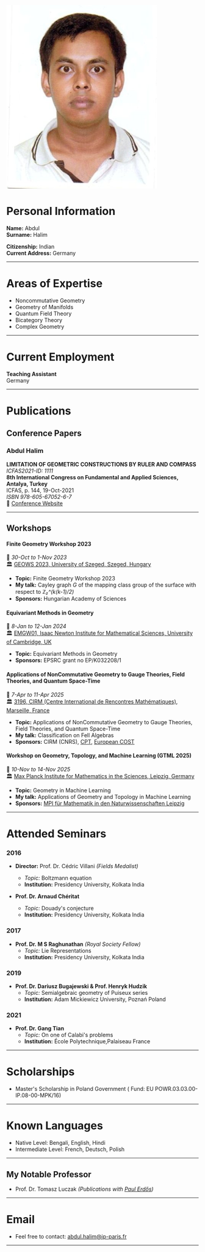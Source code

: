  
![Profile Image](https://raw.githubusercontent.com/abdul-halim-mathematics/abdul-halim-mathematics.github.io/main/IMG222%5B303%5D.JPG)  

# Personal Information
**Name:** Abdul  
**Surname:**  Halim  

**Citizenship:** Indian  
**Current Address:**  Germany 

---

# Areas of Expertise
- Noncommutative Geometry  
- Geometry of Manifolds
- Quantum Field Theory
- Bicategory Theory  
- Complex Geometry  

---

# Current Employment
**Teaching Assistant**  
  Germany
  
---

# Publications

## Conference Papers

### Abdul Halim  
**LIMITATION OF GEOMETRIC CONSTRUCTIONS BY RULER AND COMPASS**  
*ICFAS2021-ID: 1111*  
**8th International Congress on Fundamental and Applied Sciences, Antalya, Turkey**  
ICFAS, p. 144, 19-Oct-2021  
*ISBN 978-605-67052-6-7*  
🔗 [Conference Website](https://icfas2021.intsa.org)

---

## Workshops
  

#### **Finite Geometry Workshop 2023**  
📅 *30-Oct to 1-Nov 2023*  
🏛️ [GEOWS 2023, University of Szeged, Szeged, Hungary](https://www.math.u-szeged.hu/~nagyg/GeoWS23/)  

- **Topic:** Finite Geometry Workshop 2023  
- **My talk:** Cayley graph *G* of the mapping class group of the surface with respect to *ℤ₂^(k(k-1)/2)*  
- **Sponsors:** Hungarian Academy of Sciences  


#### **Equivariant Methods in Geometry**  
📅 *8-Jan to 12-Jan 2024*  
🏛️ [EMGW01, Isaac Newton Institute for Mathematical Sciences, University of Cambridge, UK](https://www.newton.ac.uk/event/emgw01/)  

- **Topic:** Equivariant Methods in Geometry  
- **Sponsors:** EPSRC grant no EP/K032208/1  


#### **Applications of NonCommutative Geometry to Gauge Theories, Field Theories, and Quantum Space-Time**  
📅 *7-Apr to 11-Apr 2025*  
🏛️ [3196, CIRM (Centre International de Rencontres Mathématiques), Marseille, France](https://conferences.cirm-math.fr/3196.html)  

- **Topic:** Applications of NonCommutative Geometry to Gauge Theories, Field Theories, and Quantum Space-Time  
- **My talk:** Classification on Fell Algebras  
- **Sponsors:** CIRM (CNRS), [CPT](https://www.cpt.univ-mrs.fr/), [European COST](https://ipr.univ-rennes.fr/partenariats-reseaux/reseaux-internationaux/cost)  


#### **Workshop on Geometry, Topology, and Machine Learning (GTML 2025)**  
📅 *10-Nov to 14-Nov 2025*  
🏛️ [Max Planck Institute for Mathematics in the Sciences, Leipzig, Germany](https://www.mis.mpg.de/)  

- **Topic:** Geometry in Machine Learning
- **My talk:** Applications of Geometry and Topology in Machine Learning 
- **Sponsors:** [MPI für Mathematik in den Naturwissenschaften Leipzig](https://www.mis.mpg.de/events/series/workshop-on-geometry-topology-and-machine-learning-gtml-2025)
---

# Attended Seminars  

### **2016**  
- **Director:** Prof. Dr. Cédric Villani *(Fields Medalist)*  
  - *Topic:* Boltzmann equation  
  - **Institution:** Presidency University, Kolkata India

- **Prof. Dr. Arnaud Chéritat**  
  - *Topic:* Douady's conjecture  
  - **Institution:** Presidency University, Kolkata India

### **2017**  
- **Prof. Dr. M S Raghunathan** *(Royal Society Fellow)*  
  - *Topic:* Lie Representations  
  - **Institution:** Presidency University, Kolkata India

### **2019**  
- **Prof. Dr. Dariusz Bugajewski & Prof. Henryk Hudzik**  
  - *Topic:* Semialgebraic geometry of Puiseux series  
  - **Institution:** Adam Mickiewicz University, Poznań Poland

### **2021**  
- **Prof. Dr. Gang Tian**  
  - *Topic:* On one of Calabi's problems  
  - **Institution:** École Polytechnique,Palaiseau France 

---

# Scholarships

 - Master's Scholarship in Poland Government ( Fund: EU POWR.03.03.00-IP.08-00-MPK/16)

---

# Known Languages

- Native Level: Bengali, English, Hindi
- Intermediate Level: French, Deutsch, Polish

---

## My Notable Professor  

- Prof. Dr. Tomasz Luczak *(Publications with [Paul Erdős](https://en.wikipedia.org/wiki/Paul_Erd%C5%91s))*

---

# Email

- Feel free to contact: [abdul.halim@ip-paris.fr](mailto:abdul.halim@ip-paris.fr)
  
---

